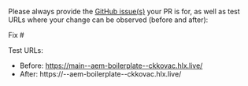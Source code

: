 Please always provide the [GitHub issue(s)](../issues) your PR is for, as well as test URLs where your change can be observed (before and after):

Fix #<gh-issue-id>

Test URLs:
- Before: https://main--aem-boilerplate--ckkovac.hlx.live/
- After: https://<branch>--aem-boilerplate--ckkovac.hlx.live/
